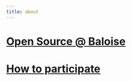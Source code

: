 ```yaml
---
title: about
---
```


# [Open Source @ Baloise](http://baloise.github.io/open-source)

# [How to participate](https://baloise.github.io/open-source/docs/md/guides/starting.html)
